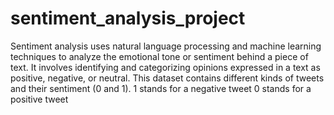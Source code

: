# sentiment_analysis_project

Sentiment analysis uses natural language processing and machine learning techniques to analyze the emotional tone or sentiment behind a piece of text. It involves identifying and categorizing opinions expressed in a text as positive, negative, or neutral.
This dataset contains different kinds of tweets and their sentiment (0 and 1).
1 stands for a negative tweet
0 stands for a positive tweet
